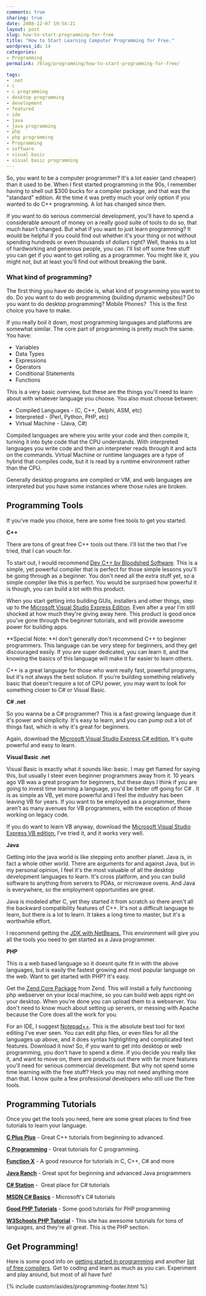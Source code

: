 ```yaml
---
comments: true
sharing: true
date: 2008-12-07 19:54:21
layout: post
slug: how-to-start-programming-for-free
title: "How to Start Learning Computer Programming for Free."
wordpress_id: 14
categories:
- Programming
permalink: /blog/programming/how-to-start-programming-for-free/

tags:
- .net
- c
- c programming
- desktop programming
- development
- featured
- ide
- java
- java programming
- php
- php programming
- Programming
- software
- visual basic
- visual basic programming
---
```


So, you want to be a computer programmer? It's a lot easier (and cheaper) than it used to be. When I first started programming in the 90s, I remember having to shell out $300 bucks for a compiler package, and that was the "standard" edition. At the time it was pretty much your only option if you wanted to do C++ programming. A lot has changed since then.

If you want to do serious commercial development, you'll have to spend a considerable amount of money on a really good suite of tools to do so, that much hasn't changed. But what if you want to just learn programming? It would be helpful if you could find out whether it's your thing or not without spending hundreds or even thousands of dollars right? Well, thanks to a lot of hardworking and generous people, you can. I'll list off some free stuff you can get if you want to get rolling as a programmer. You might like it, you might not, but at least you'll find out without breaking the bank.


### What kind of programming?


The first thing you have do decide is, what kind of programming you want to do. Do you want to do web programming (building dynamic websites)? Do you want to do desktop programming? Mobile Phones?  This is the first choice you have to make.

If you really boil it down, most programming languages and platforms are somewhat similar. The core part of programming is pretty much the same. You have:

  * Variables
  * Data Types
  * Expressions
  * Operators
  * Conditional Statements
  * Functions

This is a very basic overview, but these are the things you'll need to learn about with whatever language you choose. You also must choose between:

	
  * Compiled Languages - (C, C++, Delphi, ASM, etc)
  * Interpreted - (Perl, Python, PHP, etc)
  * Virtual Machine - (Java, C#)

Compiled languages are where you write your code and then compile it, turning it into byte code that the CPU understands. With interpreted languages you write code and then an interpreter reads through it and acts on the commands. Virtual Machine or runtime languages are a type of hybrid that compiles code, but it is read by a runtime environment rather than the CPU.

Generally desktop programs are compiled or VM, and web languages are interpreted but you have some instances where those rules are broken.

## Programming Tools

If you've made you choice, here are some free tools to get you started.

**C++**

There are tons of great free C++ tools out there. I'll list the two that I've tried, that I can vouch for.

To start out, I would recommend [Dev C++ by Bloodshed Software](http://www.bloodshed.net/devcpp.html). This is a simple, yet powerful compiler that is perfect for those simple lessons you'll be going through as a beginner. You don't need all the extra stuff yet, so a simple compiler like this is perfect. You would be surprised how powerful it is though, you can build a lot with this product.

When you start getting into building GUIs, installers and other things, step up to the [Microsoft Visual Studio Express Edition](http://www.microsoft.com/express/download/). Even after a year I'm still shocked at how much they're giving away here. This product is good once you've gone through the beginner tutorials, and will provide awesome power for building apps.

**Special Note: **I don't generally don't recommend C++ to beginner programmers. This language can be very steep for beginners, and they get discouraged easily. If you are super dedicated, you can learn it, and the knowing the basics of this language will make it far easier to learn others.

C++ is a great language for those who want really fast, powerful programs, but it's not always the best solution. If you're building something relatively basic that doesn't require a lot of CPU power, you may want to look for something closer to C# or Visual Basic.

**C# .net**

So you wanna be a C# programmer? This is a fast growing language due it it's power and simplicity. It's easy to learn, and you can pump out a lot of things fast, which is why it's great for beginners.

Again, download the [Microsoft Visual Studio Express C# edition.](http://www.microsoft.com/express/download/) It's quite powerful and easy to learn.

**Visual Basic .net**

Visual Basic is exactly what it sounds like: basic. I may get flamed for saying this, but usually I steer even beginner programmers away from it. 10 years ago VB was a great program for beginners, but these days I think if you are going to invest time learning a language, you'd be better off going for C# . It is as simple as VB, yet more powerful and I feel the industry has been leaving VB for years. If you want to be employed as a programmer, there aren't as many avenues for VB programmers, with the exception of those working on legacy code.

If you do want to learn VB anyway, download the [Microsoft Visual Studio Express VB edition.](http://www.microsoft.com/express/download/) I've tried it, and it works very well.

**Java**

Getting into the java world is like stepping onto another planet. Java is, in fact a whole other world. There are arguments for and against Java, but in my personal opinion, I feel it's the most valuable of all the desktop development languages to learn. It's cross platform, and you can build software to anything from servers to PDAs, or microwave ovens. And Java is everywhere, so the employment opportunities are great.

Java is modeled after C, yet they started it from scratch so there aren't all the backward compatibility features of C++. It's not a difficult language to learn, but there is a lot to learn. It takes a long time to master, but it's a worthwhile effort.

I recommend getting the [JDK with NetBeans.](http://java.sun.com/javase/downloads/netbeans.html) This environment will give you all the tools you need to get started as a Java programmer.

**PHP**

This is a web based language so it doesnt quite fit in with the above languages, but is easily the fastest growing and most popular language on the web. Want to get started with PHP? It's easy.

Get the [Zend Core Package](http://www.zend.com/products/core/) from Zend. This will install a fully functioning php webserver on your local machine, so you can build web apps right on your desktop. When you're done you can upload them to a webserver. You don't need to know much about setting up servers, or messing with Apache because the Core does all the work for you.

For an IDE, I suggest [Notepad++](http://sourceforge.net/project/showfiles.php?group_id=95717&package_id=102072). This is the absolute best tool for text editing I've ever seen. You can edit php files, or even files for all the languages up above, and it does syntax highlighting and complicated text features. Download it now!
So, if you want to get into desktop or web programming, you don't have to spend a dime. If you decide you really like it, and want to move on, there are products out there with far more features you'll need for serious commercial development. But why not spend some time learning with the free stuff? Heck you may not need anything more than that. I know quite a few professional developers who still use the free tools.


## Programming Tutorials

Once you get the tools you need, here are some great places to find free tutorials to learn your language.

[**C Plus Plus**](http://www.cplusplus.com/doc/tutorial/) - Great C++ tutorials from beginning to advanced.

[**C Programming**](http://www.cprogramming.com/tutorial.html) - Great tutorials for C programming.

[**Function X**](http://www.functionx.com/index.htm) - A good resource for tutorials in C, C++, C# and more

[**Java Ranch**](http://www.javaranch.com/) - Great spot for beginning and advanced Java programmers

**[C# Station](http://www.csharp-station.com/Tutorial.aspx)** -  Great place for C# tutorials

[**MSDN C# Basics**](http://msdn.microsoft.com/en-us/library/aa288436%28v=vs.71%29.aspx) - Microsoft's C# tutorials

[**Good PHP Tutorials**](http://www.goodphptutorials.com/) - Some good tutorials for PHP programming

**[W3Schools PHP Tutorial](http://www.w3schools.com/php/default.asp)** - This site has awesome tutorials for tons of languages, and they're all great. This is the PHP section.


## Get Programming!

Here is some good info on [getting started in programming](http://www.pvv.ntnu.no/~stig/where-to-start.html) and another [list of free compilers](http://free-compilers.sharnoff.org/). Get to coding and learn as much as you can. Experiment and play around, but most of all have fun!

{% include custom/asides/programming-footer.html %}

